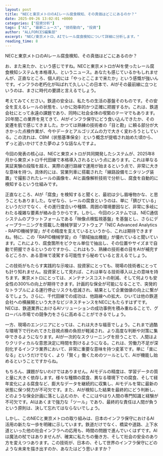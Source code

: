 ```yaml
---
layout: post
title: "NECと東京メトロのAIレール腐食検知、その真価はどこにあるのか？"
date: 2025-09-26 13:02:01 +0000
categories: ["投資分析"]
tags: ["AI", "最新ニュース", "技術動向", "投資"]
author: "ALLFORCES編集部"
excerpt: "NEC/東京メトロ、AIでレール腐食検知について詳細に分析します。"
reading_time: 8
---
```


NECと東京メトロのAIレール腐食検知、その真価はどこにあるのか？

お、また来たか、という感じですね。NECと東京メトロがAIを使ったレール腐食検知システムを本格導入、というニュース。あなたも感じているかもしれませんが、正直なところ、個人的には「やっとここまで来たか」という感慨が強いんです。インフラの老朽化が叫ばれて久しいこの日本で、AIがその最前線に立つというのは、まさに時代の要請と言えるでしょう。

考えてみてください。鉄道の安全は、私たちの生活の基盤そのものです。その安全を支えるレールの状態を、いかに効率的かつ正確に把握するか。これは、鉄道会社にとって永遠の課題であり、同時に社会全体の喫緊のテーマでもあります。20年間この業界を見てきて、AIがインフラ保守にどう食い込んできたか、その変遷を肌で感じてきました。かつては熟練の技術者の「目と勘」に頼る部分が大きかった点検作業が、今やデータとアルゴリズムの力で大きく変わろうとしている。この流れは、CBM（状態基準保全）という概念が提唱され始めた頃から、ずっと追いかけてきた夢のような話なんですよ。

今回の発表の核心は、NECと東京メトロが共同開発したシステムが、2025年8月から東京メトロ千代田線で本格導入されるという点にあります。これは単なる実証実験の段階を超え、実際の運行路線で運用が始まるという点で、非常に大きな意味を持つ。具体的には、営業列車に搭載された「線路設備モニタリング装置」で撮影されたレールの画像を、AIと画像解析技術で分析し、腐食を自動的に検知するという仕組みです。

正直なところ、AIが「腐食」を検知すると聞くと、最初は少し眉唾物かな、と思うこともありました。なぜなら、レールの腐食というのは、単に「錆びている」というだけでなく、その進行度合いや種類、周囲の環境要因など、非常に多岐にわたる複雑な要素が絡み合うからです。しかし、今回のシステムでは、NEC通信システムのプラットフォームである「映像点検監視基盤」を基盤とし、さらにディープラーニングを搭載した機械学習ソフトウェア「NEC Advanced Analytics - RAPID機械学習」がその精度を支えているというから、これは期待できますね。特に、この「RAPID機械学習」の「領域抽出機能」が優れていると聞いています。これにより、腐食箇所をピクセル単位で抽出し、その位置やサイズまで自動で把握できるというのですから、これはもう、熟練の技術者の目をAIが補完するどころか、ある意味で凌駕する可能性すら秘めていると言えるでしょう。

この技術がもたらす実践的な示唆は、投資家にとっても、現場の技術者にとっても計り知れません。投資家として見れば、これは単なる技術導入以上の意味を持ちます。東京メトロにとっては、メンテナンスコストの削減、そして何よりも安全性の300%の向上が期待できます。計画的な保全が可能になることで、突発的なトラブルによる運行停止リスクも低減され、結果として企業価値の向上に繋がるでしょう。さらに、千代田線での成功は、他路線への拡大、ひいては他の鉄道会社への横展開という大きなビジネスチャンスをNECにもたらすはずです。NECは、鉄道業界におけるAIソリューションの成功事例を積み重ねることで、グローバル市場での競争力をさらに高めることができるでしょう。

一方、現場のエンジニアにとっては、これは大きな福音でしょう。これまで過酷な環境下で行われてきた目視点検の負担が軽減され、より高度な判断や対策に集中できるようになります。AIが一次的なスクリーニングを担うことで、人間はよりクリティカルな意思決定に時間を割けるようになる。これは、労働力不足が深刻化するインフラ業界において、非常に重要な意味を持つ変革です。単に「楽になる」というだけでなく、より「賢く」働くためのツールとして、AIが機能し始めるということですからね。

もちろん、課題がないわけではありません。AIモデルの精度は、学習データの質と量に大きく依存します。様々な種類の腐食、異なる環境下での腐食、そして経年変化による腐食など、膨大なデータを継続的に収集し、AIモデルを常に最新の状態に保つ努力が不可欠です。また、AIが検知した結果を最終的にどう判断し、どのような保全計画に落とし込むのか、そこにはやはり人間の専門知識と経験が不可欠です。AIはあくまで強力な「ツール」であり、最終的な責任は人間が負うという原則は、決して忘れてはならないでしょう。

しかし、このNECと東京メトロの取り組みは、日本のインフラ保守におけるAI活用の新たな一歩を明確に示しています。鉄道だけでなく、橋梁や道路、上下水道といった他の社会インフラへの応用も、時間の問題で進んでいくはずです。AIは魔法の杖ではありませんが、確実に私たちの働き方、そして社会の安全のあり方を変えつつあります。この技術が、日本の、そして世界のインフラ保守にどのような未来を描き出すのか、あなたはどう思いますか？

